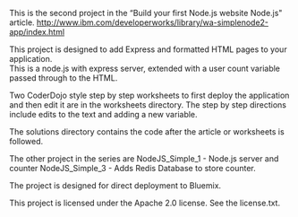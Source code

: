 This is the second project in the “Build your first Node.js website Node.js" 
article.  http://www.ibm.com/developerworks/library/wa-simplenode2-app/index.html

This project is designed to add Express and formatted HTML pages to your application.   
This is a node.js with express server, extended with a user count variable passed through to the HTML.  

Two CoderDojo style step by step worksheets to first deploy the application and then edit it are in the worksheets directory. 
The step by step directions include edits to the text and adding a new variable.  

The solutions directory contains the code after the article or worksheets  is followed.  

The other project in the series are
	NodeJS_Simple_1 - Node.js server and counter
	NodeJS_Simple_3 - Adds Redis Database to store counter. 
   
The project is designed for direct deployment to Bluemix.  

This project is licensed under the Apache 2.0 license.  See the license.txt.